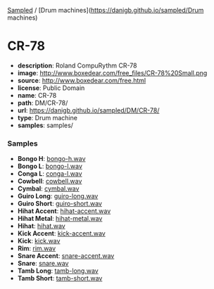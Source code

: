 [Sampled](https://danigb.github.io/sampled)
/
[Drum machines](https://danigb.github.io/sampled/Drum machines)

# CR-78

- __description__: Roland CompuRythm CR-78
- __image__: http://www.boxedear.com/free_files/CR-78%20Small.png
- __source__: http://www.boxedear.com/free.html
- __license__: Public Domain
- __name__: CR-78
- __path__: DM/CR-78/
- __url__: https://danigb.github.io/sampled/DM/CR-78/
- __type__: Drum machine
- __samples__: samples/

### Samples

- __Bongo H__: [bongo-h.wav](https://danigb.github.io/sampled/DM/CR-78/samples/bongo-h.wav)
- __Bongo L__: [bongo-l.wav](https://danigb.github.io/sampled/DM/CR-78/samples/bongo-l.wav)
- __Conga L__: [conga-l.wav](https://danigb.github.io/sampled/DM/CR-78/samples/conga-l.wav)
- __Cowbell__: [cowbell.wav](https://danigb.github.io/sampled/DM/CR-78/samples/cowbell.wav)
- __Cymbal__: [cymbal.wav](https://danigb.github.io/sampled/DM/CR-78/samples/cymbal.wav)
- __Guiro Long__: [guiro-long.wav](https://danigb.github.io/sampled/DM/CR-78/samples/guiro-long.wav)
- __Guiro Short__: [guiro-short.wav](https://danigb.github.io/sampled/DM/CR-78/samples/guiro-short.wav)
- __Hihat Accent__: [hihat-accent.wav](https://danigb.github.io/sampled/DM/CR-78/samples/hihat-accent.wav)
- __Hihat Metal__: [hihat-metal.wav](https://danigb.github.io/sampled/DM/CR-78/samples/hihat-metal.wav)
- __Hihat__: [hihat.wav](https://danigb.github.io/sampled/DM/CR-78/samples/hihat.wav)
- __Kick Accent__: [kick-accent.wav](https://danigb.github.io/sampled/DM/CR-78/samples/kick-accent.wav)
- __Kick__: [kick.wav](https://danigb.github.io/sampled/DM/CR-78/samples/kick.wav)
- __Rim__: [rim.wav](https://danigb.github.io/sampled/DM/CR-78/samples/rim.wav)
- __Snare Accent__: [snare-accent.wav](https://danigb.github.io/sampled/DM/CR-78/samples/snare-accent.wav)
- __Snare__: [snare.wav](https://danigb.github.io/sampled/DM/CR-78/samples/snare.wav)
- __Tamb Long__: [tamb-long.wav](https://danigb.github.io/sampled/DM/CR-78/samples/tamb-long.wav)
- __Tamb Short__: [tamb-short.wav](https://danigb.github.io/sampled/DM/CR-78/samples/tamb-short.wav)
